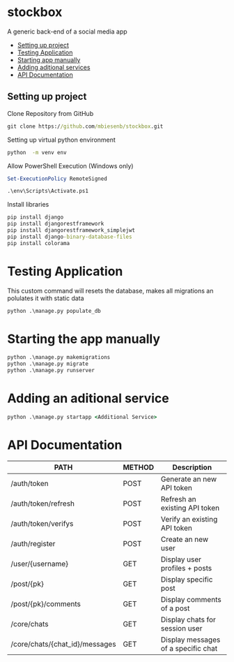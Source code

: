 # stockbox
A generic back-end of a social media app


* [Setting up project](#setting-up-project)
* [Testing Application](#testing-application)
* [Starting app manually](#starting-app-manually)
* [Adding aditional services](#adding-additional-services)
* [API Documentation](#api-documentation)

## Setting up project
Clone Repository from GitHub
```cmd
git clone https://github.com/mbiesenb/stockbox.git
```
Setting up virtual python environment 
```cmd
python  -m venv env
```
Allow PowerShell Execution (Windows only)
```powershell
Set-ExecutionPolicy RemoteSigned
```
```cmd
.\env\Scripts\Activate.ps1
```

Install libraries
```cmd
pip install django
pip install djangorestframework
pip install djangorestframework_simplejwt
pip install django-binary-database-files
pip install colorama
```

# Testing Application
This custom command will resets the database, makes all migrations an polulates it with static data
```cmd
python .\manage.py populate_db
```

# Starting the app manually
```cmd
python .\manage.py makemigrations
python .\manage.py migrate
python .\manage.py runserver
```

# Adding an aditional service
```cmd
python .\manage.py startapp <Additional Service>
```

# API Documentation
|PATH|METHOD|Description|
| ----------------------------------|--------|--------------|
| /auth/token                       | POST   | Generate an new API token|
| /auth/token/refresh             | POST   | Refresh an existing API token|
| /auth/token/verifys                | POST   | Verify an existing API token  |
| /auth/register                   | POST   | Create an new user |
| /user/{username}              | GET    | Display user profiles + posts |
| /post/{pk}                    | GET    | Display specific post    |
| /post/{pk}/comments            | GET    | Display comments of a post   |
| /core/chats                      | GET    | Display chats for session user   |
| /core/chats/{chat_id}/messages | GET    | Display messages of a specific chat |






